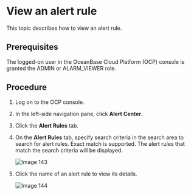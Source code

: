# View an alert rule

This topic describes how to view an alert rule.

## Prerequisites

The logged-on user in the OceanBase Cloud Platform (OCP) console is granted the ADMIN or ALARM_VIEWER role.

## Procedure

1. Log on to the OCP console.

2. In the left-side navigation pane, click **Alert Center**.

3. Click the **Alert Rules** tab. 

4. On the **Alert Rules** tab, specify search criteria in the search area to search for alert rules. Exact match is supported. The alert rules that match the search criteria will be displayed.

   ![Image 143](https://obbusiness-private.oss-cn-shanghai.aliyuncs.com/doc/img/ocp/401/%E5%91%8A%E8%AD%A6%E5%88%97%E8%A1%A8.png)

5. Click the name of an alert rule to view its details.

   ![Image 144](https://obbusiness-private.oss-cn-shanghai.aliyuncs.com/doc/img/ocp/401/%E5%91%8A%E8%AD%A6%E8%AF%A6%E6%83%85.png)

